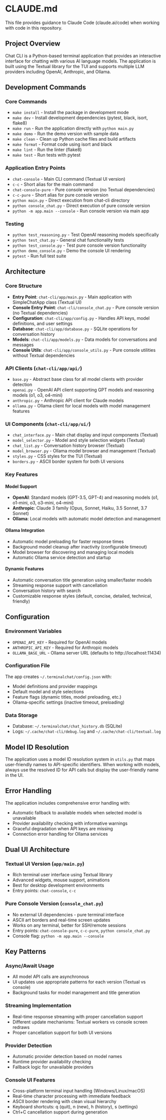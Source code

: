 # CLAUDE.md

This file provides guidance to Claude Code (claude.ai/code) when working with code in this repository.

## Project Overview

Chat CLI is a Python-based terminal application that provides an interactive interface for chatting with various AI language models. The application is built using the Textual library for the TUI and supports multiple LLM providers including OpenAI, Anthropic, and Ollama.

## Development Commands

### Core Commands
- `make install` - Install the package in development mode
- `make dev` - Install development dependencies (pytest, black, isort, flake8)
- `make run` - Run the application directly with `python main.py`
- `make demo` - Run the demo version with sample data
- `make clean` - Clean up Python cache files and build artifacts
- `make format` - Format code using isort and black
- `make lint` - Run the linter (flake8)
- `make test` - Run tests with pytest

### Application Entry Points
- `chat-console` - Main CLI command (Textual UI version)
- `c-c` - Short alias for the main command
- `chat-console-pure` - Pure console version (no Textual dependencies)
- `c-c-pure` - Short alias for pure console version
- `python main.py` - Direct execution from chat-cli directory
- `python console_chat.py` - Direct execution of pure console version
- `python -m app.main --console` - Run console version via main app

### Testing
- `python test_reasoning.py` - Test OpenAI reasoning models specifically
- `python test_chat.py` - General chat functionality tests
- `python test_console.py` - Test pure console version functionality
- `python demo_console.py` - Demo the console UI rendering
- `pytest` - Run full test suite

## Architecture

### Core Structure
- **Entry Point**: `chat-cli/app/main.py` - Main application with SimpleChatApp class (Textual UI)
- **Console Entry Point**: `chat-cli/console_chat.py` - Pure console version (no Textual dependencies)
- **Configuration**: `chat-cli/app/config.py` - Handles API keys, model definitions, and user settings
- **Database**: `chat-cli/app/database.py` - SQLite operations for conversation history
- **Models**: `chat-cli/app/models.py` - Data models for conversations and messages
- **Console Utils**: `chat-cli/app/console_utils.py` - Pure console utilities without Textual dependencies

### API Clients (`chat-cli/app/api/`)
- `base.py` - Abstract base class for all model clients with provider detection
- `openai.py` - OpenAI API client supporting GPT models and reasoning models (o1, o3, o4-mini)
- `anthropic.py` - Anthropic API client for Claude models
- `ollama.py` - Ollama client for local models with model management features

### UI Components (`chat-cli/app/ui/`)
- `chat_interface.py` - Main chat display and input components (Textual)
- `model_selector.py` - Model and style selection widgets (Textual)
- `chat_list.py` - Conversation history browser (Textual)
- `model_browser.py` - Ollama model browser and management (Textual)
- `styles.py` - CSS styles for the TUI (Textual)
- `borders.py` - ASCII border system for both UI versions

### Key Features

#### Model Support
- **OpenAI**: Standard models (GPT-3.5, GPT-4) and reasoning models (o1, o1-mini, o3, o3-mini, o4-mini)
- **Anthropic**: Claude 3 family (Opus, Sonnet, Haiku, 3.5 Sonnet, 3.7 Sonnet)
- **Ollama**: Local models with automatic model detection and management

#### Ollama Integration
- Automatic model preloading for faster response times
- Background model cleanup after inactivity (configurable timeout)
- Model browser for discovering and managing local models
- Automatic Ollama service detection and startup

#### Dynamic Features
- Automatic conversation title generation using smaller/faster models
- Streaming response support with cancellation
- Conversation history with search
- Customizable response styles (default, concise, detailed, technical, friendly)

## Configuration

### Environment Variables
- `OPENAI_API_KEY` - Required for OpenAI models
- `ANTHROPIC_API_KEY` - Required for Anthropic models  
- `OLLAMA_BASE_URL` - Ollama server URL (defaults to http://localhost:11434)

### Configuration File
The app creates `~/.terminalchat/config.json` with:
- Model definitions and provider mappings
- Default model and style selections
- Feature flags (dynamic titles, model preloading, etc.)
- Ollama-specific settings (inactive timeout, preloading)

### Data Storage
- Database: `~/.terminalchat/chat_history.db` (SQLite)
- Logs: `~/.cache/chat-cli/debug.log` and `~/.cache/chat-cli/textual.log`

## Model ID Resolution

The application uses a model ID resolution system in `utils.py` that maps user-friendly names to API-specific identifiers. When working with models, always use the resolved ID for API calls but display the user-friendly name in the UI.

## Error Handling

The application includes comprehensive error handling with:
- Automatic fallback to available models when selected model is unavailable
- Provider availability checking with informative warnings
- Graceful degradation when API keys are missing
- Connection error handling for Ollama services

## Dual UI Architecture

### Textual UI Version (`app/main.py`)
- Rich terminal user interface using Textual library
- Advanced widgets, mouse support, animations
- Best for desktop development environments
- Entry points: `chat-console`, `c-c`

### Pure Console Version (`console_chat.py`)
- No external UI dependencies - pure terminal interface
- ASCII art borders and real-time screen updates
- Works on any terminal, better for SSH/remote sessions
- Entry points: `chat-console-pure`, `c-c-pure`, `python console_chat.py`
- Console flag: `python -m app.main --console`

## Key Patterns

### Async/Await Usage
- All model API calls are asynchronous
- UI updates use appropriate patterns for each version (Textual vs console)
- Background tasks for model management and title generation

### Streaming Implementation
- Real-time response streaming with proper cancellation support
- Different update mechanisms: Textual workers vs console screen redraws
- Proper cancellation support for both UI versions

### Provider Detection
- Automatic provider detection based on model names
- Runtime provider availability checking
- Fallback logic for unavailable providers

### Console UI Features
- Cross-platform terminal input handling (Windows/Linux/macOS)
- Real-time character processing with immediate feedback
- ASCII border rendering with clean visual hierarchy
- Keyboard shortcuts: q (quit), n (new), h (history), s (settings)
- Ctrl+C cancellation support during generation